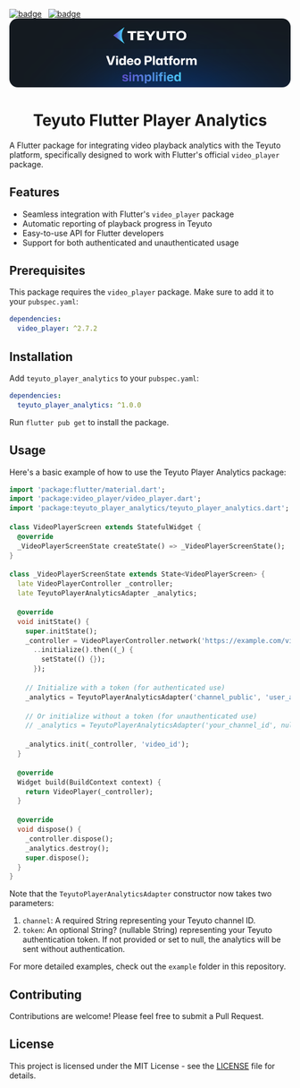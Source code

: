[![badge](https://img.shields.io/twitter/follow/teyuto?style=social)](https://twitter.com/intent/follow?screen_name=teyuto) &nbsp; [![badge](https://img.shields.io/github/stars/Teyuto/teyuto-player-sdk?style=social)](https://github.com/Teyuto/teyuto-player-sdk)
![](https://github.com/Teyuto/.github/blob/production/assets/img/banner.png?raw=true)
<h1 align="center">Teyuto Flutter Player Analytics</h1>

A Flutter package for integrating video playback analytics with the Teyuto platform, specifically designed to work with Flutter's official `video_player` package.

## Features

- Seamless integration with Flutter's `video_player` package
- Automatic reporting of playback progress in Teyuto
- Easy-to-use API for Flutter developers
- Support for both authenticated and unauthenticated usage

## Prerequisites

This package requires the `video_player` package. Make sure to add it to your `pubspec.yaml`:

```yaml
dependencies:
  video_player: ^2.7.2 
```

## Installation

Add `teyuto_player_analytics` to your `pubspec.yaml`:

```yaml
dependencies:
  teyuto_player_analytics: ^1.0.0
```

Run `flutter pub get` to install the package.

## Usage

Here's a basic example of how to use the Teyuto Player Analytics package:

```dart
import 'package:flutter/material.dart';
import 'package:video_player/video_player.dart';
import 'package:teyuto_player_analytics/teyuto_player_analytics.dart';

class VideoPlayerScreen extends StatefulWidget {
  @override
  _VideoPlayerScreenState createState() => _VideoPlayerScreenState();
}

class _VideoPlayerScreenState extends State<VideoPlayerScreen> {
  late VideoPlayerController _controller;
  late TeyutoPlayerAnalyticsAdapter _analytics;

  @override
  void initState() {
    super.initState();
    _controller = VideoPlayerController.network('https://example.com/video.mp4')
      ..initialize().then((_) {
        setState(() {});
      });

    // Initialize with a token (for authenticated use)
    _analytics = TeyutoPlayerAnalyticsAdapter('channel_public', 'user_auth_token');
    
    // Or initialize without a token (for unauthenticated use)
    // _analytics = TeyutoPlayerAnalyticsAdapter('your_channel_id', null);
    
    _analytics.init(_controller, 'video_id');
  }

  @override
  Widget build(BuildContext context) {
    return VideoPlayer(_controller);
  }

  @override
  void dispose() {
    _controller.dispose();
    _analytics.destroy();
    super.dispose();
  }
}
```

Note that the `TeyutoPlayerAnalyticsAdapter` constructor now takes two parameters:
1. `channel`: A required String representing your Teyuto channel ID.
2. `token`: An optional String? (nullable String) representing your Teyuto authentication token. If not provided or set to null, the analytics will be sent without authentication.

For more detailed examples, check out the `example` folder in this repository.

## Contributing

Contributions are welcome! Please feel free to submit a Pull Request.

## License

This project is licensed under the MIT License - see the [LICENSE](LICENSE) file for details.